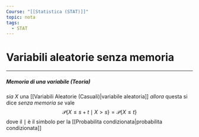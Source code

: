 ```yaml
---
Course: "[[Statistica (STAT)]]"
topic: nota
tags:
  - STAT
---
```

# Variabili aleatorie senza memoria
---
##### Memoria di una variabile (Teoria)
_sia_ $X$ una [[Variabili Aleatorie (Casuali)|variabile aleatoria]] 
_allora_ questa si dice  _senza memoria_ 
_se_ vale  $$\mathcal{P}\{ X\leq s+t \mid X>s\} = \mathcal{P}\{ X \leq t \}$$dove il $\mid$ è il simbolo per la [[Probabilita condizionata|probabilita condizionata]]
